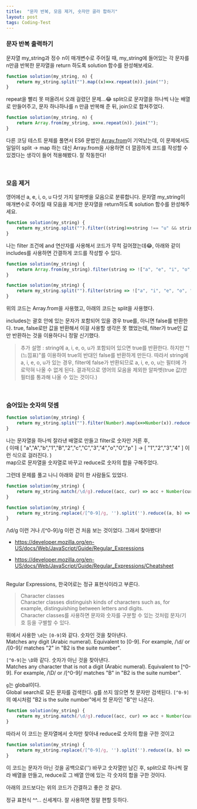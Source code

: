 ```yaml
---
title:  "문자 반복, 모음 제거, 숫자만 골라 합하기"
layout: post
tags: Coding-Test
---
```


### 문자 반복 출력하기
문자열 my_string과 정수 n이 매개변수로 주어질 때, my_string에 들어있는 각 문자를 n만큼 반복한 문자열을 return 하도록 solution 함수를 완성해보세요.

```jsx
function solution(my_string, n) {
    return my_string.split("").map((x)=>x.repeat(n)).join("");
}
```





repeat을 빨리 못 떠올려서 오래 걸렸던 문제...😂 
split으로 문자열을 하나씩 나눈 배열로 만들어주고, 문자 하나하나를 n 만큼 반복해 준 뒤, join으로 합쳐주었다.

```jsx
function solution(my_string, n) {
    return Array.from(my_string, x=>x.repeat(n)).join("");
}
```
다른 코딩 테스트 문제를 풀면서 ES6 문법인 <a href="https://developer.mozilla.org/en-US/docs/Web/JavaScript/Reference/Global_Objects/Array/from">Array.from</a>이 기억났는데,
이 문제에서도 일일이 split → map 하는 대신 Array.from을 사용하면 더 깔끔하게 코드를 작성할 수 있겠다는 생각이 들어 적용해봤다. 잘 작동한다!

<br>

### 모음 제거
영어에선 a, e, i, o, u 다섯 가지 알파벳을 모음으로 분류합니다. 문자열 my_string이 매개변수로 주어질 때 모음을 제거한 문자열을 return하도록 solution 함수를 완성해주세요.

```jsx
function solution(my_string) { 
    return my_string.split("").filter((string)=>string !== "u" && string !== "i" && string !== "a" && string !== "e" && string !== "o").join("");
}
```
나는 filter 조건에 and 연산자를 사용해서 코드가 무척 길어졌는데😂, 아래와 같이 includes를 사용하면 간결하게 코드를 작성할 수 있다.
```jsx
function solution(my_string) {
    return Array.from(my_string).filter(string => !["a", "e", "i", "o", "u"].includes(string)).join("");
}
```
```jsx
function solution(my_string) { 
    return my_string.split("").filter(string => !["a", "i", "e", "o", "u"].includes(string)).join("");
}
```
위의 코드는 Array.from을 사용했고, 아래의 코드는 split을 사용했다.

includes는 괄호 안에 있는 문자가 포함되어 있을 경우 true를, 아니면 false를 반환한다.
true, false로만 값을 반환해서 이걸 사용할 생각은 못 했었는데, filter가 true인 값만 반환하는 것을 이용하다니 정말 신기했다.
>추가 설명 : string에 a, i, e, o, u가 포함되어 있으면 true를 반환한다. 하지만 "!(느낌표)"를 이용하여 true의 반대인 false를 반환하게 만든다.
따라서 string에 a, i, e, o, u가 있는 경우, filter에 false가 반환되므로 a, i, e, o, u는 필터에 가로막혀 나올 수 없게 된다.
결과적으로 영어의 모음을 제외한 알파벳(true 값)만 필터를 통과해 나올 수 있는 것이다.)

<br>

### 숨어있는 숫자의 덧셈

```jsx
function solution(my_string) {
    return my_string.split("").filter(Number).map(x=>Number(x)).reduce((a,b) => a+b);
}
```
나는 문자열을 하나씩 잘라낸 배열로 만들고 filter로 숫자만 거른 후,<br>
( 이때 [ "a","A","b","1","B","2","c","C","3","4","o","O","p" ] → [ "1","2","3","4" ] 이런 식으로 걸러진다. )<br>
map으로 문자열을 숫자열로 바꾸고 reduce로 숫자의 합을 구해주었다.

그런데 문제를 풀고 나니 아래와 같이 한 사람들도 있었다.

```jsx
function solution(my_string) {
    return my_string.match(/\d/g).reduce((acc, cur) => acc + Number(cur), 0)
}
```

```jsx
function solution(my_string) {
    return my_string.replace(/[^0-9]/g, '').split('').reduce((a, b) => +b + a, 0);
}
```
/\d/g 이런 거나 /[^0-9]/g 이런 건 처음 보는 것이었다. 그래서 찾아봤다!
- <a href="https://developer.mozilla.org/en-US/docs/Web/JavaScript/Guide/Regular_Expressions">
  https://developer.mozilla.org/en-US/docs/Web/JavaScript/Guide/Regular_Expressions
</a>

- <a href="https://developer.mozilla.org/en-US/docs/Web/JavaScript/Guide/Regular_Expressions/Cheatsheet">
  https://developer.mozilla.org/en-US/docs/Web/JavaScript/Guide/Regular_Expressions/Cheatsheet
</a>

<br>
Regular Expressions, 한국어로는 정규 표현식이라고 부른다.

>Character classes<br>
Character classes distinguish kinds of characters such as, for example, distinguishing between letters and digits.<br>
Character classes를 사용하면 문자와 숫자를 구분할 수 있는 것처럼 문자/기호 등을 구별할 수 있다.

위에서 사용한 `\d`는 `[0-9]`와 같다. 숫자인 것을 찾아낸다.<br>
Matches any digit (Arabic numeral). Equivalent to [0-9]. For example, /\d/ or /[0-9]/ matches "2" in "B2 is the suite number".

`[^0-9]`는 `\D`와 같다. 숫자가 아닌 것을 찾아낸다.<br>
Matches any character that is not a digit (Arabic numeral). Equivalent to [^0-9]. For example, /\D/ or /[^0-9]/ matches "B" in "B2 is the suite number".

`g`는 global이다.<br> 
Global search로 모든 문자를 검색한다. g를 쓰지 않으면 첫 문자만 검색된다. `[^0-9]`의 예시처럼 "B2 is the suite number"에서 첫 문자인 "B"만 나온다.

```jsx
function solution(my_string) {
    return my_string.match(/\d/g).reduce((acc, cur) => acc + Number(cur), 0)
}
```
따라서 이 코드는 문자열에서 숫자만 찾아내 reduce로 숫자의 합을 구한 것이고

```jsx
function solution(my_string) {
    return my_string.replace(/[^0-9]/g, '').split('').reduce((a, b) => +b + a, 0);
}
```
이 코드는 문자가 아닌 것을 공백으로('') 바꾸고 숫자열만 남긴 후, split으로 하나씩 잘라 배열을 만들고, reduce로 그 배열 안에 있는 각 숫자의 합을 구한 것이다.

아래의 코드보다는 위의 코드가 간결하고 좋은 것 같다.<br>

정규 표현식 ^^... 신세계다. 잘 사용하면 정말 편할 듯하다.

<br>
<br>
